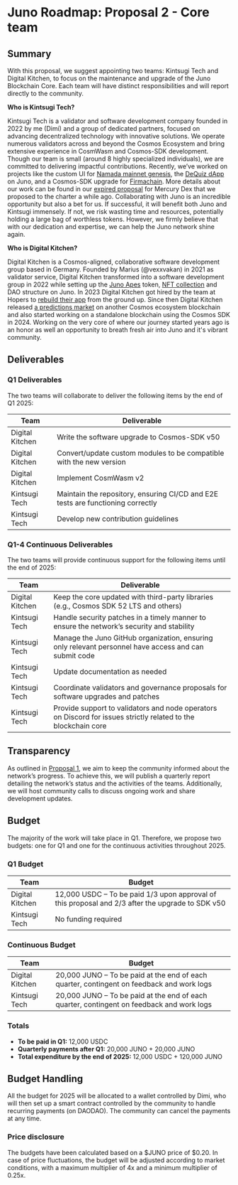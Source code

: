# Juno Roadmap: Proposal 2 - Core team

## Summary

With this proposal, we suggest appointing two teams: Kintsugi Tech and Digital Kitchen, to focus on the maintenance and upgrade of the Juno Blockchain Core. Each team will have distinct responsibilities and will report directly to the community.

**Who is Kintsugi Tech?**

Kintsugi Tech is a validator and software development company founded in 2022 by me (Dimi) and a group of dedicated partners, focused on advancing decentralized technology with innovative solutions. We operate numerous validators across and beyond the Cosmos Ecosystem and bring extensive experience in CosmWasm and Cosmos-SDK development. Though our team is small (around 8 highly specialized individuals), we are committed to delivering impactful contributions. Recently, we’ve worked on projects like the custom UI for [Namada mainnet genesis](https://x.com/namada/status/1841105851488354504), the [DeQuiz dApp](https://dequiz.zone/) on Juno, and a Cosmos-SDK upgrade for [Firmachain](https://medium.com/firmachain/firmachain-roadmap-2024-with-a-summary-of-the-progress-made-in-2023-d47cb60b8b22). More details about our work can be found in our [expired proposal](https://github.com/CosmosContracts/council/blob/main/departments/development/rfp/006-Community_owned_DEX/submission_1/initial_proposal.pdf) for Mercury Dex that we proposed to the charter a while ago. Collaborating with Juno is an incredible opportunity but also a bet for us. If successful, it will benefit both Juno and Kintsugi immensely. If not, we risk wasting time and resources, potentially holding a large bag of worthless tokens. However, we firmly believe that with our dedication and expertise, we can help the Juno network shine again.

**Who is Digital Kitchen?**

Digital Kitchen is a Cosmos-aligned, collaborative software development group based in Germany. Founded by Marius (@vexxvakan) in 2021 as validator service, Digital Kitchen transformed into a software development group in 2022 while setting up the [Juno Apes](https://daodao.zone/dao/juno14zcdg8w3pyp7nfzaye7jp0tzynk8xpstqax5g9ypj2u66n4lst2strvwjs/home) token, [NFT collection](https://omniflix.market/c/onftdenomd7ba07c7b185461f862b9014c90a9e62/collect-now) and DAO structure on Juno. In 2023 Digital Kitchen got hired by the team at Hopers to [rebuild their app](https://hopers-landing-v2.vercel.app/) from the ground up. Since then Digital Kitchen released [a predictions market](https://app.velo.space) on another Cosmos ecosystem blockchain and also started working on a standalone blockchain using the Cosmos SDK in 2024. Working on the very core of where our journey started years ago is an honor as well an opportunity to breath fresh air into Juno and it's vibrant community.

## Deliverables

### Q1 Deliverables

The two teams will collaborate to deliver the following items by the end of Q1 2025:

| Team            | Deliverable                                                                     |
| --------------- | ------------------------------------------------------------------------------- |
| Digital Kitchen | Write the software upgrade to Cosmos-SDK v50                                    |
| Digital Kitchen | Convert/update custom modules to be compatible with the new version             |
| Digital Kitchen | Implement CosmWasm v2                                                           |
| Kintsugi Tech   | Maintain the repository, ensuring CI/CD and E2E tests are functioning correctly |
| Kintsugi Tech   | Develop new contribution guidelines                                             |

### Q1-4 Continuous Deliverables

The two teams will provide continuous support for the following items until the end of 2025:

| Team            | Deliverable                                                                                                    |
| --------------- | -------------------------------------------------------------------------------------------------------------- |
| Digital Kitchen | Keep the core updated with third-party libraries (e.g., Cosmos SDK 52 LTS and others)                          |
| Kintsugi Tech   | Handle security patches in a timely manner to ensure the network’s security and stability                      |
| Kintsugi Tech   | Manage the Juno GitHub organization, ensuring only relevant personnel have access and can submit code          |
| Kintsugi Tech   | Update documentation as needed                                                                                 |
| Kintsugi Tech   | Coordinate validators and governance proposals for software upgrades and patches                               |
| Kintsugi Tech   | Provide support to validators and node operators on Discord for issues strictly related to the blockchain core |

## Transparency

As outlined in [Proposal 1](./1-general-overview.md), we aim to keep the community informed about the network’s progress. To achieve this, we will publish a quarterly report detailing the network’s status and the activities of the teams. Additionally, we will host community calls to discuss ongoing work and share development updates.

## Budget

The majority of the work will take place in Q1. Therefore, we propose two budgets: one for Q1 and one for the continuous activities throughout 2025.

### Q1 Budget

| Team            | Budget                                                                                           |
| --------------- | ------------------------------------------------------------------------------------------------ |
| Digital Kitchen | 12,000 USDC – To be paid 1/3 upon approval of this proposal and 2/3 after the upgrade to SDK v50 |
| Kintsugi Tech   | No funding required                                                                              |

### Continuous Budget

| Team            | Budget                                                                                    |
| --------------- | ----------------------------------------------------------------------------------------- |
| Digital Kitchen | 20,000 JUNO – To be paid at the end of each quarter, contingent on feedback and work logs |
| Kintsugi Tech   | 20,000 JUNO – To be paid at the end of each quarter, contingent on feedback and work logs |

### Totals

- **To be paid in Q1:** 12,000 USDC
- **Quarterly payments after Q1:** 20,000 JUNO + 20,000 JUNO
- **Total expenditure by the end of 2025:** 12,000 USDC + 120,000 JUNO

## Budget Handling

All the budget for 2025 will be allocated to a wallet controlled by Dimi, who will then set up a smart contract controlled by the community to handle recurring payments (on DAODAO). The community can cancel the payments at any time.

### Price disclosure

The budgets have been calculated based on a $JUNO price of $0.20. In case of price fluctuations, the budget will be adjusted according to market conditions, with a maximum multiplier of 4x and a minimum multiplier of 0.25x.
